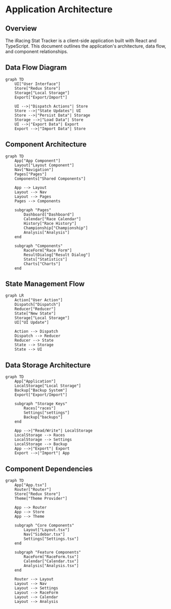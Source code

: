 # Application Architecture

## Overview

The iRacing Stat Tracker is a client-side application built with React and TypeScript. This document outlines the application's architecture, data flow, and component relationships.

## Data Flow Diagram

```mermaid
graph TD
    UI["User Interface"]
    Store["Redux Store"]
    Storage["Local Storage"]
    Export["Export/Import"]
    
    UI -->|"Dispatch Actions"| Store
    Store -->|"State Updates"| UI
    Store -->|"Persist Data"| Storage
    Storage -->|"Load Data"| Store
    UI -->|"Export Data"| Export
    Export -->|"Import Data"| Store
```

## Component Architecture

```mermaid
graph TD
    App["App Component"]
    Layout["Layout Component"]
    Nav["Navigation"]
    Pages["Pages"]
    Components["Shared Components"]
    
    App --> Layout
    Layout --> Nav
    Layout --> Pages
    Pages --> Components
    
    subgraph "Pages"
        Dashboard["Dashboard"]
        Calendar["Race Calendar"]
        History["Race History"]
        Championship["Championship"]
        Analysis["Analysis"]
    end
    
    subgraph "Components"
        RaceForm["Race Form"]
        ResultDialog["Result Dialog"]
        Stats["Statistics"]
        Charts["Charts"]
    end
```

## State Management Flow

```mermaid
graph LR
    Action["User Action"]
    Dispatch["Dispatch"]
    Reducer["Reducer"]
    State["New State"]
    Storage["Local Storage"]
    UI["UI Update"]
    
    Action --> Dispatch
    Dispatch --> Reducer
    Reducer --> State
    State --> Storage
    State --> UI
```

## Data Storage Architecture

```mermaid
graph TD
    App["Application"]
    LocalStorage["Local Storage"]
    Backup["Backup System"]
    Export["Export/Import"]
    
    subgraph "Storage Keys"
        Races["races"]
        Settings["settings"]
        Backup["backups"]
    end
    
    App -->|"Read/Write"| LocalStorage
    LocalStorage --> Races
    LocalStorage --> Settings
    LocalStorage --> Backup
    App -->|"Export"| Export
    Export -->|"Import"| App
```

## Component Dependencies

```mermaid
graph TD
    App["App.tsx"]
    Router["Router"]
    Store["Redux Store"]
    Theme["Theme Provider"]
    
    App --> Router
    App --> Store
    App --> Theme
    
    subgraph "Core Components"
        Layout["Layout.tsx"]
        Nav["Sidebar.tsx"]
        Settings["Settings.tsx"]
    end
    
    subgraph "Feature Components"
        RaceForm["RaceForm.tsx"]
        Calendar["Calendar.tsx"]
        Analysis["Analysis.tsx"]
    end
    
    Router --> Layout
    Layout --> Nav
    Layout --> Settings
    Layout --> RaceForm
    Layout --> Calendar
    Layout --> Analysis
``` 